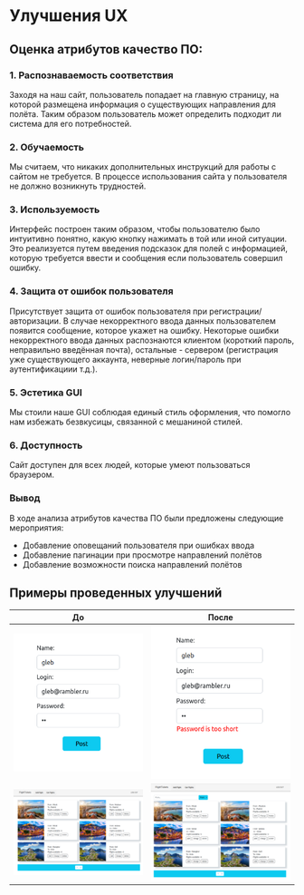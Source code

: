# Улучшения UX
## Оценка атрибутов качество ПО:
### 1. Распознаваемость соответствия
Заходя на наш сайт, пользователь попадает на главную страницу, на которой размещена информация о существующих направления для полёта. Таким образом пользователь может определить подходит ли система для его потребностей.
### 2. Обучаемость
Мы считаем, что никаких дополнительных инструкций для работы с сайтом не требуется. В процессе использования сайта у пользователя не должно возникнуть трудностей.
### 3. Используемость
Интерфейс построен таким образом, чтобы пользователю было интуитивно понятно, какую кнопку нажимать в той или иной ситуации. Это реализуется путем введения подсказок для полей с информацией, которую требуется ввести и сообщения если пользователь совершил ошибку.
### 4. Защита от ошибок пользователя
Присутствует защита от ошибок пользователя при регистрации/авторизации. В случае некорректного ввода данных пользователем появится сообщение, которое укажет на ошибку. Некоторые ошибки некорректного ввода данных распознаются 
клиентом (короткий пароль, неправильно введённая почта), остальные - сервером (регистрация уже существующего аккаунта, неверные логин/пароль при аутентификациии т.д.).
### 5. Эстетика GUI
Мы стоили наше GUI соблюдая единый стиль оформления, что помогло нам избежать безвкусицы, связанной с мешаниной стилей.
### 6. Доступность
Сайт доступен для всех людей, которые умеют пользоваться браузером.
### Вывод
В ходе анализа атрибутов качества ПО были предложены следующие мероприятия:
* Добавление оповещаний пользователя при ошибках ввода
* Добавление пагинации при просмотре направлений полётов
* Добавление возможности поиска направлений полётов

## Примеры проведенных улучшений
|До|После|
|---|---|
|<img src="/img/ref_before.png">|<img src="/img/reg_after.png">|
|<img src="/img/poisk_before.png">|<img src="/img/poisk_after.png">|
